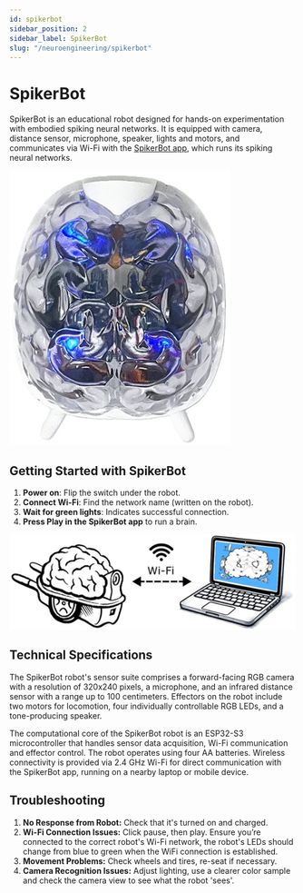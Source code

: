 ```yaml
---
id: spikerbot
sidebar_position: 2
sidebar_label: SpikerBot
slug: "/neuroengineering/spikerbot"
---
```


# SpikerBot #

SpikerBot is an educational robot designed for hands-on experimentation with embodied spiking neural networks. It is equipped with camera, distance sensor, microphone, speaker, lights and motors, and communicates via Wi-Fi with the [SpikerBot app](../../../software/pre-release/spikerbot/index.md), which runs its spiking neural networks.

![image of robot](./robot.png)

## Getting Started with SpikerBot ##

1. **Power on**: Flip the switch under the robot.
2. **Connect Wi-Fi**: Find the network name (written on the robot).
3. **Wait for green lights**: Indicates successful connection.
4. **Press Play in the SpikerBot app** to run a brain.

![robot-app connection](./wifi.png)

## Technical Specifications ##

The SpikerBot robot's sensor suite comprises a forward-facing RGB camera with a resolution of 320x240 pixels, a microphone, and an infrared distance sensor with a range up to 100 centimeters. Effectors on the robot include two motors for locomotion, four individually controllable RGB LEDs, and a tone-producing speaker.

The computational core of the SpikerBot robot is an ESP32-S3 microcontroller that handles sensor data acquisition, Wi-Fi communication and effector control. The robot operates using four AA batteries. Wireless connectivity is provided via 2.4 GHz Wi-Fi for direct communication with the SpikerBot app, running on a nearby laptop or mobile device.

## Troubleshooting ##

1. **No Response from Robot:** Check that it's turned on and charged.
2. **Wi-Fi Connection Issues:** Click pause, then play. Ensure you’re connected to the correct robot's Wi-Fi network, the robot's LEDs should change from blue to green when the WiFi connection is established.
3. **Movement Problems:** Check wheels and tires, re-seat if necessary.
4. **Camera Recognition Issues:** Adjust lighting, use a clearer color sample and check the camera view to see what the robot 'sees'.